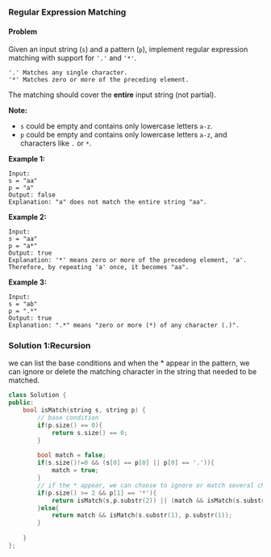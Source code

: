 ### Regular Expression Matching

#### Problem

Given an input string (`s`) and a pattern (`p`), implement regular expression matching with support for `'.'` and `'*'`.

```
'.' Matches any single character.
'*' Matches zero or more of the preceding element.
```

The matching should cover the **entire** input string (not partial).

**Note:**

- `s` could be empty and contains only lowercase letters `a-z`.
- `p` could be empty and contains only lowercase letters `a-z`, and characters like `.` or `*`.

**Example 1:**

```
Input:
s = "aa"
p = "a"
Output: false
Explanation: "a" does not match the entire string "aa".
```

**Example 2:**

```
Input:
s = "aa"
p = "a*"
Output: true
Explanation: '*' means zero or more of the precedeng element, 'a'. Therefore, by repeating 'a' once, it becomes "aa".
```

**Example 3:**

```
Input:
s = "ab"
p = ".*"
Output: true
Explanation: ".*" means "zero or more (*) of any character (.)".
```

### Solution 1:Recursion

we can list the base conditions and when the * appear in the pattern, we can ignore or delete the matching character in the string that needed to be matched.

```c++
class Solution {
public:
    bool isMatch(string s, string p) {
        // base condition
        if(p.size() == 0){
            return s.size() == 0;
        }
                
        bool match = false;
        if(s.size()!=0 && (s[0] == p[0] || p[0] == '.')){
            match = true;
        }
        // if the * appear, we can choose to ignore or match several characters
        if(p.size() >= 2 && p[1] == '*'){
            return isMatch(s,p.substr(2)) || (match && isMatch(s.substr(1),p));
        }else{
            return match && isMatch(s.substr(1), p.substr(1));
        }
        
    }
};
```

